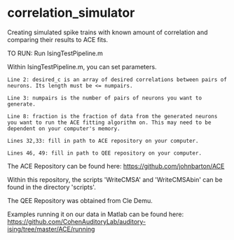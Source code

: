 # correlation_simulator
Creating simulated spike trains with known amount of correlation and comparing their results to ACE fits.

TO RUN: Run IsingTestPipeline.m

  Within IsingTestPipeline.m, you can set parameters.
  
    Line 2: desired_c is an array of desired correlations between pairs of neurons. Its length must be <= numpairs.
    
    Line 3: numpairs is the number of pairs of neurons you want to generate.
    
    Line 8: fraction is the fraction of data from the generated neurons you want to run the ACE fitting algorithm on. This may need to be dependent on your computer's memory.
    
    Lines 32,33: fill in path to ACE repository on your computer.
    
    Lines 46, 49: fill in path to QEE repository on your computer.

The ACE Repository can be found here: https://github.com/johnbarton/ACE

  Within this repository, the scripts 'WriteCMSA' and 'WriteCMSAbin' can be found in the directory 'scripts'.
  
The QEE Repository was obtained from Cle Demu.

Examples running it on our data in Matlab can be found here: https://github.com/CohenAuditoryLab/auditory-ising/tree/master/ACE/running
